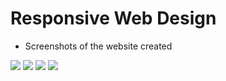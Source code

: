 # Responsive Web Design

* Screenshots of the website created


![](img/HomeSS.png)
![](img/HomeSS1.png)
![](img/AboutMeSS.png)
![](img/RecentpostsSS.png)